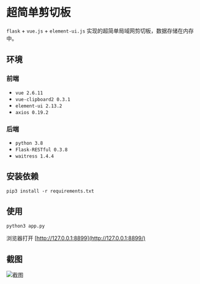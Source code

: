 # 超简单剪切板

`flask` + `vue.js` + `element-ui.js` 实现的超简单局域网剪切板，数据存储在内存中。

## 环境

### 前端

- `vue 2.6.11`
- `vue-clipboard2 0.3.1`
- `element-ui 2.13.2`
- `axios 0.19.2`

### 后端

- `python 3.8`
- `Flask-RESTful 0.3.8`
- `waitress 1.4.4`

## 安装依赖

```shell
pip3 install -r requirements.txt
```

## 使用

```shell
python3 app.py
```

浏览器打开 [http://127.0.0.1:8899](http://127.0.0.1:8899/)

## 截图

![截图](https://s1.ax1x.com/2020/07/06/UPR2IP.png)
